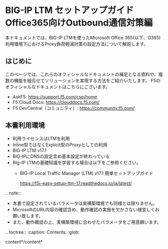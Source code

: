 BIG-IP LTM セットアップガイド　Office365向けOutbound通信対策編
==================

本ドキュメントでは、BIG-IP LTMを使ったMicrosoft Office 365(以下、O365)利用環境下におけるProxy負荷軽減対策の設定方法について解説します。

はじめに
--------------------------------
このページでは、これらのオフィシャルなドキュメントの補足となる資料や、複数の機能を組合せてソリューションを実現する方法をご紹介いたします。
F5のオフィシャルなドキュメントはこちらにございます。

- AskF5: https://support.f5.com/csp/home
- F5 Cloud Docs: https://clouddocs.f5.com/
- F5 DevCentral（コミュニティ）: https://community.f5.com/


本書利用環境
--------------------------------
- 利用ライセンスはLTMを利用
- Inline型ではなくExplicit型のProxyとしての利用
- BIG-IP LTM v17.1
- BIG-IPにDNSの設定含め基本設定が終わっている
- BIg-IP LTMの基礎知識を学習する場合は以下をご参照ください。
   - BIG-IP Local Traffic Manager (LTM) v17.1 簡単セットアップガイド
     
     https://f5j-easy-setup-ltm-17.readthedocs.io/ja/latest/

.. note::
  - 本書で設定されているパラメータは実構築環境でも同様とは限りません。
  - MicrosoftのURL内容の確認含め、動作確認の実施を欠かさない様宜しくお願い致します。
  - また、動作確認の上、実構築環境に合わせたパラメータをご用意願います。


.. toctree::
   :caption: Contents:
   :glob:

   content*/content*
